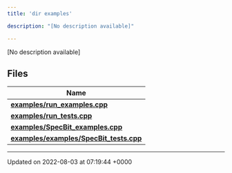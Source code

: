 ```yaml
---
title: 'dir examples'

description: "[No description available]"

---
```







[No description available]

## Files

| Name           |
| -------------- |
| **[examples/run_examples.cpp](/documentation/code/gambit_2.2/files/run__examples_8cpp/#file-run-examples.cpp)**  |
| **[examples/run_tests.cpp](/documentation/code/gambit_2.2/files/run__tests_8cpp/#file-run-tests.cpp)**  |
| **[examples/SpecBit_examples.cpp](/documentation/code/gambit_2.2/files/specbit__examples_8cpp/#file-specbit-examples.cpp)**  |
| **[examples/examples/SpecBit_tests.cpp](/documentation/code/gambit_2.2/files/examples_2specbit__tests_8cpp/#file-examples/specbit-tests.cpp)**  |






-------------------------------

Updated on 2022-08-03 at 07:19:44 +0000
